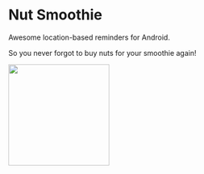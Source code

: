 # Nut Smoothie

Awesome location-based reminders for Android.

So you never forgot to buy nuts for your smoothie again!

[<img src="https://play.google.com/intl/en_us/badges/images/generic/en-play-badge.png" width="200px">](https://play.google.com/store/apps/details?id=de.nutboyz.nutsmoothie)
